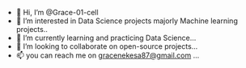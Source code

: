 - 👋 Hi, I’m @Grace-01-cell
- 👀 I’m interested in Data Science projects majorly Machine learning projects..
- 🌱 I’m currently learning and practicing Data Science...
- 💞️ I’m looking to collaborate on open-source projects...
- 📫 you can reach me on gracenekesa87@gmail.com ...

<!---
Grace-01-cell/Grace-01-cell is a ✨ special ✨ repository because its `README.md` (this file) appears on your GitHub profile.
You can click the Preview link to take a look at your changes.
--->
